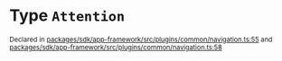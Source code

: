 # Type `Attention`
<sub>Declared in [packages/sdk/app-framework/src/plugins/common/navigation.ts:55](https://github.com/dxos/dxos/blob/88f322397/packages/sdk/app-framework/src/plugins/common/navigation.ts#L55) and [packages/sdk/app-framework/src/plugins/common/navigation.ts:58](https://github.com/dxos/dxos/blob/88f322397/packages/sdk/app-framework/src/plugins/common/navigation.ts#L58)</sub>






